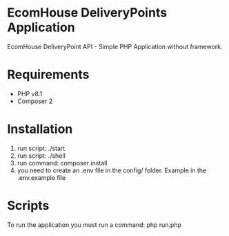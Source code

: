 # EcomHouse DeliveryPoints Application

EcomHouse DeliveryPoint API - Simple PHP Application without framework.

# Requirements
- PHP v8.1
- Composer 2

# Installation

1. run script: ./start
2. run script: ./shell
3. run command: composer install
4. you need to create an .env file in the config/ folder. Example in the .env.example file

# Scripts

To run the application you must run a command: php run.php
